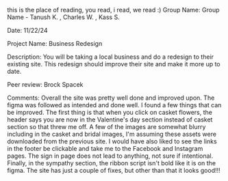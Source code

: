 this is the place of reading, you read, i read, we read
:)
Group Name: Group Name - Tanush K. , Charles W. , Kass S. 

Date: 11/22/24

Project Name: Business Redesign 

Description:  You will be taking a local business and do a redesign to their existing site. This redesign should improve their site and make it more up to date.

Peer review: Brock Spacek

Comments: Overall the site was pretty well done and improved upon. The figma was followed as intended and done well. I found a few things that can be improved. The first thing is that when you click on casket flowers, the header says you are now in the Valentine's day section instead of casket section so that threw me off. A few of the images are somewhat blurry including in the casket and bridal images, I'm assuming these assets were downloaded from the previous site. I would have also liked to see the links in the footer be clickable and take me to the Facebook and Instagram pages. The sign in page does not lead to anything, not sure if intentional. Finally, in the sympathy section, the ribbon script isn't bold like it is on the figma. The site has just a couple of fixes, but other than that it looks good!!!
